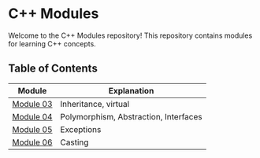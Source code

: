 # C++ Modules

Welcome to the C++ Modules repository! This repository contains modules for learning C++ concepts.

## Table of Contents

| Module | Explanation |
| ------ | ----------- |
| [Module 03](03/README.md) | Inheritance, virtual |
| [Module 04](04/README.md) | Polymorphism, Abstraction, Interfaces |
| [Module 05](05/README.md) | Exceptions |
| [Module 06](06/README.md) | Casting |

